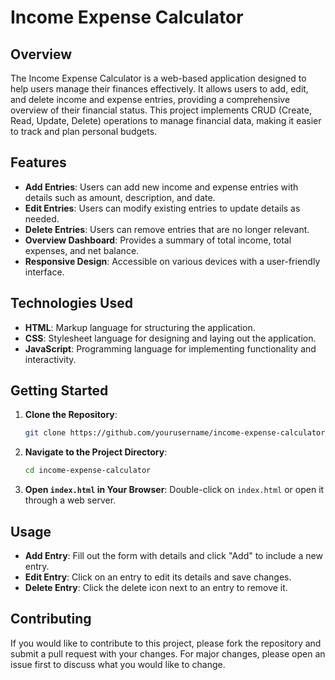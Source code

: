 

# Income Expense Calculator

## Overview

The Income Expense Calculator is a web-based application designed to help users manage their finances effectively. It allows users to add, edit, and delete income and expense entries, providing a comprehensive overview of their financial status. This project implements CRUD (Create, Read, Update, Delete) operations to manage financial data, making it easier to track and plan personal budgets.

## Features

- **Add Entries**: Users can add new income and expense entries with details such as amount, description, and date.
- **Edit Entries**: Users can modify existing entries to update details as needed.
- **Delete Entries**: Users can remove entries that are no longer relevant.
- **Overview Dashboard**: Provides a summary of total income, total expenses, and net balance.
- **Responsive Design**: Accessible on various devices with a user-friendly interface.

## Technologies Used

- **HTML**: Markup language for structuring the application.
- **CSS**: Stylesheet language for designing and laying out the application.
- **JavaScript**: Programming language for implementing functionality and interactivity.

## Getting Started

1. **Clone the Repository**:
   ```bash
   git clone https://github.com/yourusername/income-expense-calculator.git
   ```

2. **Navigate to the Project Directory**:
   ```bash
   cd income-expense-calculator
   ```

3. **Open `index.html` in Your Browser**:
   Double-click on `index.html` or open it through a web server.

## Usage

- **Add Entry**: Fill out the form with details and click "Add" to include a new entry.
- **Edit Entry**: Click on an entry to edit its details and save changes.
- **Delete Entry**: Click the delete icon next to an entry to remove it.

## Contributing

If you would like to contribute to this project, please fork the repository and submit a pull request with your changes. For major changes, please open an issue first to discuss what you would like to change.



